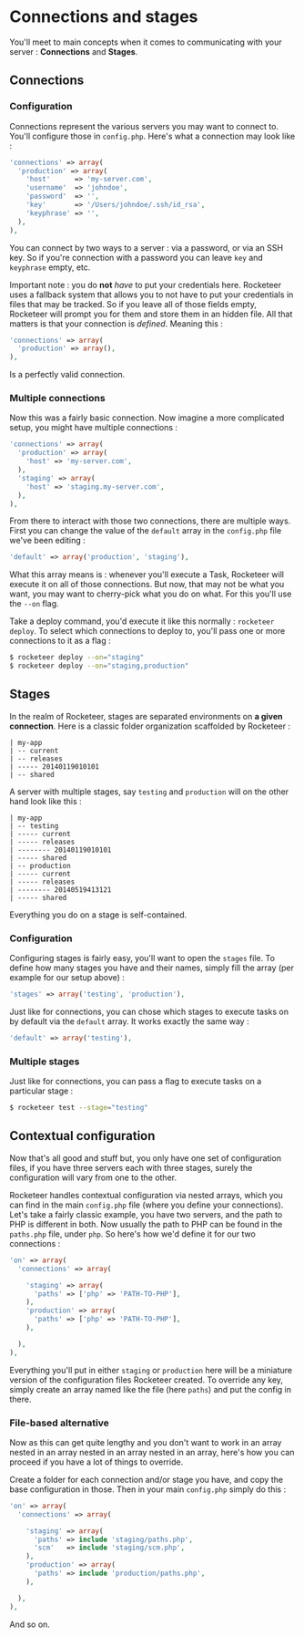 # Connections and stages

You'll meet to main concepts when it comes to communicating with your server : **Connections** and **Stages**.

## Connections

### Configuration

Connections represent the various servers you may want to connect to. You'll configure those in `config.php`. Here's what a connection may look like :

```php
'connections' => array(
  'production' => array(
    'host'      => 'my-server.com',
    'username'  => 'johndoe',
    'password'  => '',
    'key'       => '/Users/johndoe/.ssh/id_rsa',
    'keyphrase' => '',
  ),
),
```

You can connect by two ways to a server : via a password, or via an SSH key. So if you're connection with a password you can leave `key` and `keyphrase` empty, etc.

Important note : you do **not** _have_ to put your credentials here. Rocketeer uses a fallback system that allows you to not have to put your credentials in files that may be tracked. So if you leave all of those fields empty, Rocketeer will prompt you for them and store them in an hidden file. All that matters is that your connection is _defined_. Meaning this :

```php
'connections' => array(
  'production' => array(),
),
```

Is a perfectly valid connection.

### Multiple connections

Now this was a fairly basic connection. Now imagine a more complicated setup, you might have multiple connections :

```php
'connections' => array(
  'production' => array(
    'host' => 'my-server.com',
  ),
  'staging' => array(
    'host' => 'staging.my-server.com',
  ),
),
```

From there to interact with those two connections, there are multiple ways. First you can change the value of the `default` array in the `config.php` file we've been editing :

```php
'default' => array('production', 'staging'),
```

What this array means is : whenever you'll execute a Task, Rocketeer will execute it on all of those connections. But now, that may not be what you want, you may want to cherry-pick what you do on what. For this you'll use the `--on` flag.

Take a deploy command, you'd execute it like this normally : `rocketeer deploy`. To select which connections to deploy to, you'll pass one or more connections to it as a flag :

```bash
$ rocketeer deploy --on="staging"
$ rocketeer deploy --on="staging,production"
```

## Stages

In the realm of Rocketeer, stages are separated environments on **a given connection**. Here is a classic folder organization scaffolded by Rocketeer :

```
| my-app
| -- current
| -- releases
| ----- 20140119010101
| -- shared
```

A server with multiple stages, say `testing` and `production` will on the other hand look like this :

```
| my-app
| -- testing
| ----- current
| ----- releases
| -------- 20140119010101
| ----- shared
| -- production
| ----- current
| ----- releases
| -------- 20140519413121
| ----- shared
```

Everything you do on a stage is self-contained.

### Configuration

Configuring stages is fairly easy, you'll want to open the `stages` file. To define how many stages you have and their names, simply fill the array (per example for our setup above) :

```php
'stages' => array('testing', 'production'),
```

Just like for connections, you can chose which stages to execute tasks on by default via the `default` array. It works exactly the same way :

```php
'default' => array('testing'),
```

### Multiple stages

Just like for connections, you can pass a flag to execute tasks on a particular stage :

```bash
$ rocketeer test --stage="testing"
```

## Contextual configuration

Now that's all good and stuff but, you only have one set of configuration files, if you have three servers each with three stages, surely the configuration will vary from one to the other.

Rocketeer handles contextual configuration via nested arrays, which you can find in the main `config.php` file (where you define your connections). Let's take a fairly classic example, you have two servers, and the path to PHP is different in both. Now usually the path to PHP can be found in the `paths.php` file, under `php`. So here's how we'd define it for our two connections :

```php
'on' => array(
  'connections' => array(

    'staging' => array(
      'paths' => ['php' => 'PATH-TO-PHP'],
    ),
    'production' => array(
      'paths' => ['php' => 'PATH-TO-PHP'],
    ),

  ),
),
```

Everything you'll put in either `staging` or `production` here will be a miniature version of the configuration files Rocketeer created. To override any key, simply create an array named like the file (here `paths`) and put the config in there.

### File-based alternative

Now as this can get quite lengthy and you don't want to work in an array nested in an array nested in an array nested in an array, here's how you can proceed if you have a lot of things to override.

Create a folder for each connection and/or stage you have, and copy the base configuration in those. Then in your main `config.php` simply do this :

```php
'on' => array(
  'connections' => array(

    'staging' => array(
      'paths' => include 'staging/paths.php',
      'scm'   => include 'staging/scm.php',
    ),
    'production' => array(
      'paths' => include 'production/paths.php',
    ),

  ),
),
```

And so on.